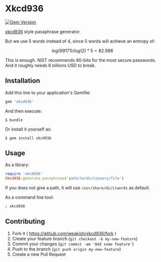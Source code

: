 # Xkcd936

[![Gem Version](https://badge.fury.io/rb/xkcd936.svg)](http://badge.fury.io/rb/xkcd936)

[xkcd936](https://www.xkcd.com/936/) style passphrase generator.

But we use 5 words instead of 4, since 5 words will achieve an entropy of:

$$log(99171)/log(2)*5 = 82.988$$

This is enough.
NIST recommends 80-bits for the most secure passwords.
And it roughly needs 6 billions USD to break.

## Installation

Add this line to your application's Gemfile:

```ruby
gem 'xkcd936'
```

And then execute:

    $ bundle

Or install it yourself as:

    $ gem install xkcd936

## Usage

As a library:

```ruby
require 'xkcd936'
Xkcd936.generate_passphrase('path/to/dictionary/file')
```

If you does not give a path, it will use `/usr/share/dict/words` as default.

As a command line tool:

```ruby
; xkcd936
```

## Contributing

1. Fork it ( https://github.com/weakish/xkcd936/fork )
2. Create your feature branch (`git checkout -b my-new-feature`)
3. Commit your changes (`git commit -am 'Add some feature'`)
4. Push to the branch (`git push origin my-new-feature`)
5. Create a new Pull Request
